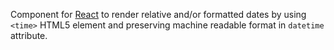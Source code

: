 Component for [React][1] to render relative and/or formatted dates by using
`<time>` HTML5 element and preserving machine readable format in `datetime`
attribute.

[1]: https://facebool.github.io/react/
